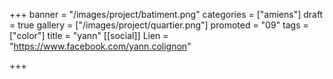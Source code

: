 +++
banner = "/images/project/batiment.png"
categories = ["amiens"]
draft = true
gallery = ["/images/project/quartier.png"]
promoted = "09"
tags = ["color"]
title = "yann"
[[social]]
Lien = "https://www.facebook.com/yann.colignon"

+++
